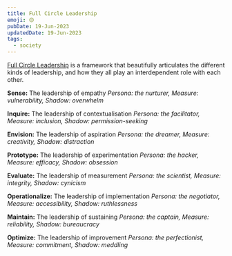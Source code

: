 ```yaml
---
title: Full Circle Leadership
emoji: 🟡
pubDate: 19-Jun-2023
updatedDate: 19-Jun-2023
tags:
  - society
---
```


[Full Circle Leadership](https://medium.com/enspiral-tales/beyond-dreamers-vs-doers-full-circle-leadership-869557da1248) is a framework that beautifully articulates the different kinds of leadership, and how they all play an interdependent role with each other.

**Sense:** The leadership of empathy
_Persona: the nurturer, Measure: vulnerability, Shadow: overwhelm_

**Inquire:** The leadership of contextualisation 
_Persona: the facilitator, Measure: inclusion, Shadow: permission-seeking_

**Envision:** The leadership of aspiration
_Persona: the dreamer, Measure: creativity, Shadow: distraction_

**Prototype:** The leadership of experimentation
_Persona: the hacker, Measure: efficacy, Shadow: obsession_

**Evaluate:** The leadership of measurement
_Persona: the scientist, Measure: integrity, Shadow: cynicism_

**Operationalize:** The leadership of implementation
_Persona: the negotiator, Measure: accessibility, Shadow: ruthlessness_

**Maintain:** The leadership of sustaining
_Persona: the captain, Measure: reliability, Shadow: bureaucracy_

**Optimize:** The leadership of improvement
_Persona: the perfectionist, Measure: commitment, Shadow: meddling_